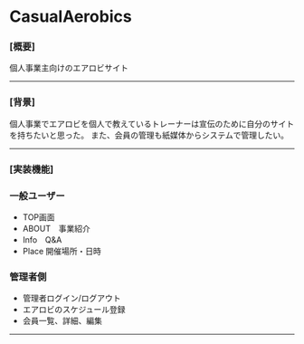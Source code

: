 # CasualAerobics

### [概要]
個人事業主向けのエアロビサイト
___

### [背景]
個人事業でエアロビを個人で教えているトレーナーは宣伝のために自分のサイトを持ちたいと思った。
また、会員の管理も紙媒体からシステムで管理したい。
___

### [実装機能]

### 一般ユーザー

- TOP画面
- ABOUT　事業紹介
- Info　Q&A
- Place 開催場所・日時


### 管理者側

- 管理者ログイン/ログアウト
- エアロビのスケジュール登録
- 会員一覧、詳細、編集

---

